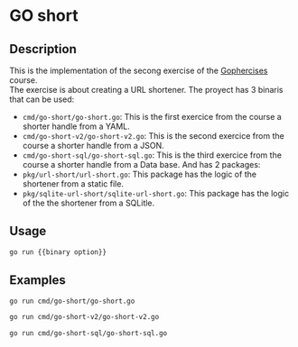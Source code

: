 # GO short
## Description
This is the implementation of the secong exercise of the [Gophercises](https://gophercises.com/) course.  
The exercise is about creating a URL shortener.
The proyect has 3 binaris that can be used:
- `cmd/go-short/go-short.go`: This is the first exercice from the course a shorter handle from a YAML.
- `cmd/go-short-v2/go-short-v2.go`: This is the second exercice from the course a shorter handle from a JSON.
- `cmd/go-short-sql/go-short-sql.go`: This is the third exercice from the course a shorter handle from a Data base.
And has 2 packages:
- `pkg/url-short/url-short.go`: This package has the logic of the shortener from a static file.
- `pkg/sqlite-url-short/sqlite-url-short.go`: This package has the logic of the the shortener from a SQLitle.

## Usage
```bash
go run {{binary option}}
```

## Examples
```bash
go run cmd/go-short/go-short.go
```
```bash
go run cmd/go-short-v2/go-short-v2.go
```
```bash
go run cmd/go-short-sql/go-short-sql.go
```


